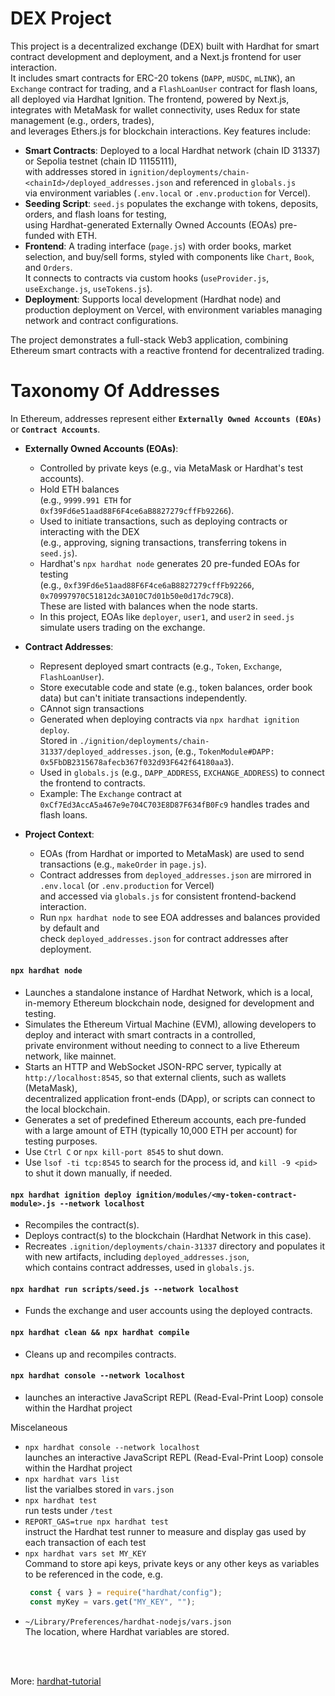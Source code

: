 # DEX Project

This project is a decentralized exchange (DEX) built with Hardhat for smart contract development and deployment, and a Next.js frontend for user interaction.<br>
It includes smart contracts for ERC-20 tokens (`DAPP`, `mUSDC`, `mLINK`), an `Exchange` contract for trading, and a `FlashLoanUser` contract for flash loans, <br>
all deployed via Hardhat Ignition. The frontend, powered by Next.js, integrates with MetaMask for wallet connectivity, uses Redux for state management (e.g., orders, trades), <br> 
and leverages Ethers.js for blockchain interactions. Key features include:

- **Smart Contracts**: Deployed to a local Hardhat network (chain ID 31337) or Sepolia testnet (chain ID 11155111), <br>
  with addresses stored in `ignition/deployments/chain-<chainId>/deployed_addresses.json` and referenced in `globals.js` <br>
  via environment variables (`.env.local` or `.env.production` for Vercel).
- **Seeding Script**: `seed.js` populates the exchange with tokens, deposits, orders, and flash loans for testing, <br>
  using Hardhat-generated Externally Owned Accounts (EOAs) pre-funded with ETH.
- **Frontend**: A trading interface (`page.js`) with order books, market selection, and buy/sell forms, styled with components like `Chart`, `Book`, and `Orders`. <br>
  It connects to contracts via custom hooks (`useProvider.js`, `useExchange.js`, `useTokens.js`).
- **Deployment**: Supports local development (Hardhat node) and production deployment on Vercel, with environment variables managing network and contract configurations.

The project demonstrates a full-stack Web3 application, combining Ethereum smart contracts with a reactive frontend for decentralized trading.
# Taxonomy Of Addresses

In Ethereum, addresses represent either **`Externally Owned Accounts (EOAs)`** or **`Contract Accounts`**.

- **Externally Owned Accounts (EOAs)**:
  - Controlled by private keys (e.g., via MetaMask or Hardhat's test accounts).
  - Hold ETH balances <br>
    (e.g., `9999.991 ETH` for `0xf39Fd6e51aad88F6F4ce6aB8827279cffFb92266`).
  - Used to initiate transactions, such as deploying contracts or interacting with the DEX <br>
    (e.g., approving, signing transactions, transferring tokens in `seed.js`).
  - Hardhat's `npx hardhat node` generates 20 pre-funded EOAs for testing <br>
    (e.g., `0xf39Fd6e51aad88F6F4ce6aB8827279cffFb92266`, `0x70997970C51812dc3A010C7d01b50e0d17dc79C8`). <br>
    These are listed with balances when the node starts.
  - In this project, EOAs like `deployer`, `user1`, and `user2` in `seed.js` simulate users trading on the exchange.

- **Contract Addresses**:
  - Represent deployed smart contracts (e.g., `Token`, `Exchange`, `FlashLoanUser`).
  - Store executable code and state (e.g., token balances, order book data) but can't initiate transactions independently.
  - CAnnot sign transactions
  - Generated when deploying contracts via `npx hardhat ignition deploy`.<br>
    Stored in `./ignition/deployments/chain-31337/deployed_addresses.json`, (e.g., `TokenModule#DAPP: 0x5FbDB2315678afecb367f032d93F642f64180aa3`).
  - Used in `globals.js` (e.g., `DAPP_ADDRESS`, `EXCHANGE_ADDRESS`) to connect the frontend to contracts.
  - Example: The `Exchange` contract at `0xCf7Ed3AccA5a467e9e704C703E8D87F634fB0Fc9` handles trades and flash loans.

- **Project Context**:
  - EOAs (from Hardhat or imported to MetaMask) are used to send transactions (e.g., `makeOrder` in `page.js`).
  - Contract addresses from `deployed_addresses.json` are mirrored in `.env.local` (or `.env.production` for Vercel) <br>
    and accessed via `globals.js` for consistent frontend-backend interaction.
  - Run `npx hardhat node` to see EOA addresses and balances provided by default and <br>
    check `deployed_addresses.json` for contract addresses after deployment.

#### `npx hardhat node`

* Launches a standalone instance of Hardhat Network, which is a local, in-memory Ethereum blockchain node, designed for development and testing.
* Simulates the Ethereum Virtual Machine (EVM), allowing developers to deploy and interact with smart contracts in a controlled, <br>
  private environment without needing to connect to a live Ethereum network, like mainnet.
* Starts an HTTP and WebSocket JSON-RPC server, typically at `http://localhost:8545`, so that external clients, such as wallets (MetaMask), <br>
  decentralized application front-ends (DApp), or scripts can connect to the local blockchain.
* Generates a set of predefined Ethereum accounts, each pre-funded with a large amount of ETH (typically 10,000 ETH per account) for testing purposes.
* Use `Ctrl C` or `npx kill-port 8545` to shut down.
* Use `lsof -ti tcp:8545` to search for the process id, and  `kill -9 <pid>` to shut it down manually, if needed.

#### `npx hardhat ignition deploy ignition/modules/<my-token-contract-module>.js --network localhost`
* Recompiles the contract(s).
* Deploys contract(s) to the blockchain (Hardhat Network in this case).
* Recreates `.ignition/deployments/chain-31337` directory and populates it with new artifacts, including `deployed_addresses.json`, <br>
  which contains contract addresses, used in `globals.js`.

#### `npx hardhat run scripts/seed.js --network localhost`
* Funds the exchange and user accounts using the deployed contracts.

#### `npx hardhat clean && npx hardhat compile`
* Cleans up and recompiles contracts.

#### `npx hardhat console --network localhost`
* launches an interactive JavaScript REPL (Read-Eval-Print Loop) console within the Hardhat project


 Miscelaneous
* `npx hardhat console --network localhost`<br>
   launches an interactive JavaScript REPL (Read-Eval-Print Loop) console within the Hardhat project
* `npx hardhat vars list` <br>
   list the varialbes stored in `vars.json`
* `npx hardhat test`<br>
   run tests under `/test`
* `REPORT_GAS=true npx hardhat test` <br>
   instruct the Hardhat test runner to measure and display gas used by each transaction of each test
* `npx hardhat vars set MY_KEY` <br>
   Command to store api keys, private keys or any other keys as variables to be referenced in the code, e.g.
   ```js 
    const { vars } = require("hardhat/config");
    const myKey = vars.get("MY_KEY", "");
   ```
* `~/Library/Preferences/hardhat-nodejs/vars.json` <br>
   The location, where Hardhat variables are stored.



<br>
<br>

More: [hardhat-tutorial](https://hardhat.org/tutorial/deploying-to-a-live-network)


